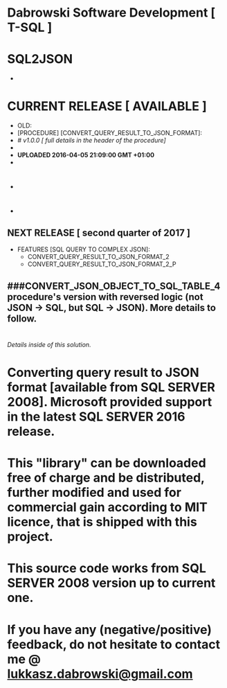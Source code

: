 # Dabrowski Software Development [ T-SQL ]
# SQL2JSON
-
# <strong>CURRENT RELEASE</strong> [ AVAILABLE ]
- OLD:
 - [PROCEDURE]	[CONVERT_QUERY_RESULT_TO_JSON_FORMAT]:
 - *# v1.0.0 [ full details in the header of the procedure]*
 -
- <strong>UPLOADED 2016-04-05 21:09:00 GMT +01:00</strong>
-

# 
-
#
-

## <strong>NEXT RELEASE [ second quarter of 2017 ]</strong>
- FEATURES [SQL QUERY TO COMPLEX JSON]:
  - CONVERT_QUERY_RESULT_TO_JSON_FORMAT_2
  - CONVERT_QUERY_RESULT_TO_JSON_FORMAT_2_P
 
###CONVERT_JSON_OBJECT_TO_SQL_TABLE_4 procedure's version with reversed logic (not JSON -> SQL, but SQL -> JSON). More details to follow.  
-
#

*Details inside of this solution.*

# Converting query result to JSON format [available from SQL SERVER 2008]. Microsoft provided support in the latest SQL SERVER 2016 release.

# This "library" can be downloaded free of charge and be distributed, further modified and used for commercial gain according to MIT licence, that is shipped with this project.
  
# This source code works from SQL SERVER 2008 version up to current one.

# If you have any (negative/positive) feedback, do not hesitate to contact me @ lukkasz.dabrowski@gmail.com
